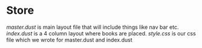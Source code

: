 # Store

*master.dust* is main layout file that will include things like nav bar etc.
*index.dust* is a 4 column layout where books are placed.
*style.css* is our css file which we wrote for master.dust and index.dust
